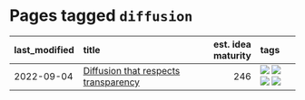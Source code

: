 # Pages tagged `diffusion`

|last_modified|title|est. idea maturity|tags
|:---|:---|---:|:---|
|2022-09-04|[Diffusion that respects transparency](../diffusion-that-respects-transparency.md)|246|[![](https://img.shields.io/badge/tag-completed-32d44f)](../tags/completed.md) [![](https://img.shields.io/badge/tag-diffusion-1dc0d1)](../tags/diffusion.md) [![](https://img.shields.io/badge/tag-image_processing-4d5a4)](../tags/image_processing.md) [![](https://img.shields.io/badge/tag-transparency-e168be)](../tags/transparency.md)|